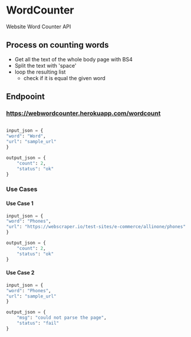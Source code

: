 # WordCounter
Website Word Counter API

## Process on counting words
- Get all the text of the whole body page with BS4
- Split the text with 'space'
- loop the resulting list 
    - check if it is equal the given word


## Endpooint
### https://webwordcounter.herokuapp.com/wordcount
```python

input_json = {
"word": "Word",
"url": "sample_url"
}

output_json = {
    "count": 2,
    "status": "ok"
}
```

### Use Cases
#### Use Case 1
```python
input_json = {
"word": "Phones",
"url": "https://webscraper.io/test-sites/e-commerce/allinone/phones"
}

output_json = {
    "count": 2,
    "status": "ok"
}
```

#### Use Case 2
```python
input_json = {
"word": "Phones",
"url": "sample_url"
}

output_json = {
    "msg": "could not parse the page",
    "status": "fail"
}
```